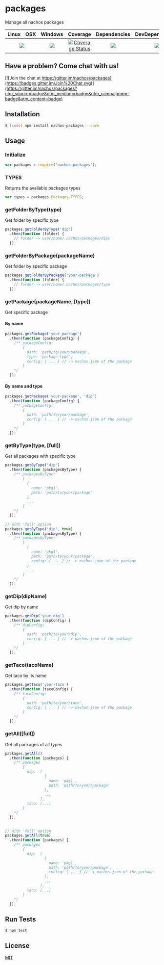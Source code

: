 # packages

Manage all nachos packages

<table>
  <thead>
    <tr>
      <th>Linux</th>
      <th>OSX</th>
      <th>Windows</th>
      <th>Coverage</th>
      <th>Dependencies</th>
      <th>DevDependencies</th>
    </tr>
  </thead>
  <tbody>
    <tr>
      <td colspan="2" align="center">
        <a href="https://travis-ci.org/nachos/packages"><img src="https://img.shields.io/travis/nachos/packages.svg?style=flat-square"></a>
      </td>
      <td align="center">
        <a href="https://ci.appveyor.com/project/nachos/packages"><img src="https://img.shields.io/appveyor/ci/nachos/packages.svg?style=flat-square"></a>
      </td>
      <td align="center">
<a href='https://coveralls.io/r/nachos/packages'><img src='https://img.shields.io/coveralls/nachos/packages.svg?style=flat-square' alt='Coverage Status' /></a>
      </td>
      <td align="center">
        <a href="https://david-dm.org/nachos/packages"><img src="https://img.shields.io/david/nachos/packages.svg?style=flat-square"></a>
      </td>
      <td align="center">
        <a href="https://david-dm.org/nachos/packages#info=devDependencies"><img src="https://img.shields.io/david/dev/nachos/packages.svg?style=flat-square"/></a>
      </td>
    </tr>
  </tbody>
</table>

## Have a problem? Come chat with us!
[![Join the chat at https://gitter.im/nachos/packages](https://badges.gitter.im/Join%20Chat.svg)](https://gitter.im/nachos/packages?utm_source=badge&utm_medium=badge&utm_campaign=pr-badge&utm_content=badge)

## Installation
``` bash
$ [sudo] npm install nachos-packages --save
```

## Usage
### Initialize
``` js
var packages = require('nachos-packages');
```

### TYPES
Returns the available packages types
``` js
var types = packages.Packages.TYPES;
```

### getFolderByType(type)
Get folder by specific type
``` js
packages.getFolderByType('dip')
  .then(function (folder) {
    // folder -> user/home/.nachos/packages/dips
  });
```

### getFolderByPackage(packageName)
Get folder by specific package
``` js
packages.getFolderByPackage('your-package')
  .then(function (folder) {
    // folder -> user/home/.nachos/packages/type
  });
```

### getPackage(packageName, [type])
Get specific package
#### By name
``` js
packages.getPackage('your-package')
  .then(function (packageConfig) {
    /** packageConfig: 
        {
          path: 'path/to/your/package',
          type: 'package-type',
          config: { ... } // -> nachos.json of the package
        }
    */
  });
```

#### By name and type
``` js
packages.getPackage('your-package', 'dip')
  .then(function (packageConfig) {
    /** packageConfig: 
        {
          path: 'path/to/your/package',
          config: { ... } // -> nachos.json of the package
        }
    */
  });
```

### getByType(type, [full])
Get all packages with specific type
``` js
packages.getByType('dip')
  .then(function (packagesByType) {
    /** packagesByType:
        [
          {
            name: 'pkg1',
            path: 'path/to/your/package'
          },
          ...
        ]
    */
  });
  
// With 'full' option
packages.getByType('dip', true)
  .then(function (packagesByType) {
    /** packagesByType:
        [
          {
            name: 'pkg1',
            path: 'path/to/your/package',
            config: { ... } // -> nachos.json of the package
          },
          ...
        ]
    */
  });
```

### getDip(dipName)
Get dip by name
``` js
packages.getDip('your-dip')
  .then(function (dipConfig) {
    /** dipConfig: 
        {
          path: 'path/to/your/dip',
          config: { ... } // -> nachos.json of the package
        }
    */
  });
```

### getTaco(tacoName)
Get taco by its name
``` js
packages.getTaco('your-taco')
  .then(function (tacoConfig) {
    /** tacoConfig: 
        {
          path: 'path/to/your/taco',
          config: { ... } // -> nachos.json of the package
        }
    */
  });
```

### getAll([full])
Get all packages of all types
``` js
packages.getAll()
  .then(function (packages) {
    /** packages
        {
          dip:  [
                  {
                    name: 'pkg1',
                    path: 'path/to/your/package'
                  },
                  ...
                ],
          taco: [...]
        }
    */
  });
  
  
// With 'full' option
packages.getAll(true)
  .then(function (packages) {
    /** packages
        {
          dip:  [
                  {
                    name: 'pkg1',
                    path: 'path/to/your/package',
                    config: { ... } // -> nachos.json of the package
                  },
                  ...
                ],
          taco: [...]
        }
    */
  });
```


## Run Tests
``` bash
$ npm test
```

## License

[MIT](LICENSE)
